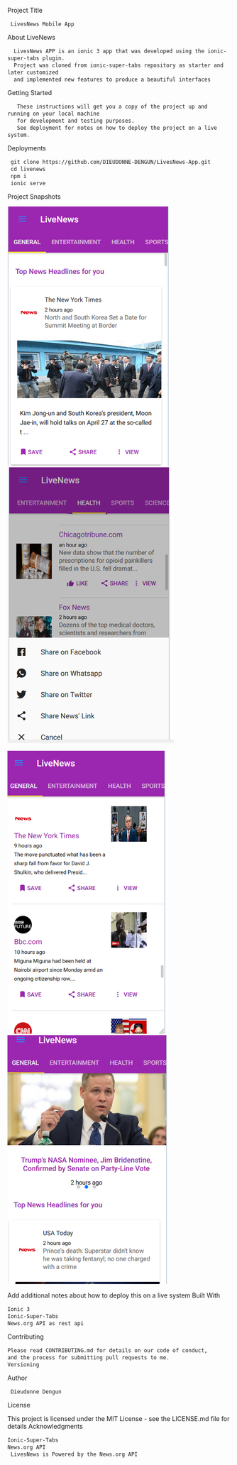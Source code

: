 
Project Title

     LivesNews Mobile App

About LiveNews

      LivesNews APP is an ionic 3 app that was developed using the ionic-super-tabs plugin. 
      Project was cloned from ionic-super-tabs repository as starter and  later customized
      and implemented new features to produce a beautiful interfaces
 

Getting Started

       These instructions will get you a copy of the project up and running on your local machine 
       for development and testing purposes. 
       See deployment for notes on how to deploy the project on a live system.
 
 Deployments
 
 
     git clone https://github.com/DIEUDONNE-DENGUN/LivesNews-App.git
     cd livenews
     npm i
     ionic serve

 Project Snapshots

   ![alt text](https://github.com/DIEUDONNE-DENGUN/LivesNews-App/blob/master/hom-live.PNG?raw=true)
   ![alt text](https://github.com/DIEUDONNE-DENGUN/LivesNews-App/blob/master/share.PNG?raw=true)

   ![alt text](https://github.com/DIEUDONNE-DENGUN/LivesNews-App/blob/master/general.PNG?raw=true)
   ![alt text](https://github.com/DIEUDONNE-DENGUN/LivesNews-App/blob/master/live-home.PNG?raw=true)

Add additional notes about how to deploy this on a live system
Built With

    Ionic 3
    Ionic-Super-Tabs
    News.org API as rest api
    

Contributing

    Please read CONTRIBUTING.md for details on our code of conduct,
    and the process for submitting pull requests to me.
    Versioning


Author

     Dieudonne Dengun


License

This project is licensed under the MIT License - see the LICENSE.md file for details
Acknowledgments

    Ionic-Super-Tabs
    News.org API
     LivesNews is Powered by the News.org API 

